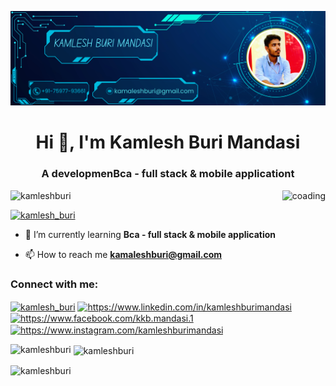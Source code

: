![logo](https://github.com/kamleshburi/Kamleshburi/blob/main/github%20Banner.png)
<h1 align="center">Hi 👋, I'm Kamlesh Buri Mandasi</h1>
<h3 align="center">A developmenBca - full stack & mobile applicationt</h3>

<img align="right" alt="coading" wigth="400" src="https://user-images.githubusercontent.com/55389276/140866485-8fb1c876-9a8f-4d6a-98dc-08c4981eaf70.gif">

<p align="left"> <img src="https://komarev.com/ghpvc/?username=kamleshburi&label=Profile%20views&color=0e75b6&style=flat" alt="kamleshburi" /> </p>

<p align="left"> <a href="https://twitter.com/kamlesh_buri" target="blank"><img src="https://img.shields.io/twitter/follow/kamlesh_buri?logo=twitter&style=for-the-badge" alt="kamlesh_buri" /></a> </p>

- 🌱 I’m currently learning **Bca - full stack & mobile application**

- 📫 How to reach me **kamaleshburi@gmail.com**

<h3 align="left">Connect with me:</h3>
<p align="left">
<a href="https://twitter.com/kamlesh_buri" target="blank"><img align="center" src="https://raw.githubusercontent.com/rahuldkjain/github-profile-readme-generator/master/src/images/icons/Social/twitter.svg" alt="kamlesh_buri" height="30" width="40" /></a>
<a href="https://linkedin.com/in/https://www.linkedin.com/in/kamleshburimandasi" target="blank"><img align="center" src="https://raw.githubusercontent.com/rahuldkjain/github-profile-readme-generator/master/src/images/icons/Social/linked-in-alt.svg" alt="https://www.linkedin.com/in/kamleshburimandasi" height="30" width="40" /></a>
<a href="https://fb.com/https://www.facebook.com/kkb.mandasi.1" target="blank"><img align="center" src="https://raw.githubusercontent.com/rahuldkjain/github-profile-readme-generator/master/src/images/icons/Social/facebook.svg" alt="https://www.facebook.com/kkb.mandasi.1" height="30" width="40" /></a>
<a href="https://instagram.com/https://www.instagram.com/kamleshburimandasi" target="blank"><img align="center" src="https://raw.githubusercontent.com/rahuldkjain/github-profile-readme-generator/master/src/images/icons/Social/instagram.svg" alt="https://www.instagram.com/kamleshburimandasi" height="30" width="40" /></a>
</p>

<p><img align="left" src="https://github-readme-stats.vercel.app/api/top-langs?username=kamleshburi&show_icons=true&locale=en&layout=compact" alt="kamleshburi" /></p>

<p>&nbsp;<img align="center" src="https://github-readme-stats.vercel.app/api?username=kamleshburi&show_icons=true&locale=en" alt="kamleshburi" /></p>

<p><img align="center" src="https://github-readme-streak-stats.herokuapp.com/?user=kamleshburi&" alt="kamleshburi" /></p>
